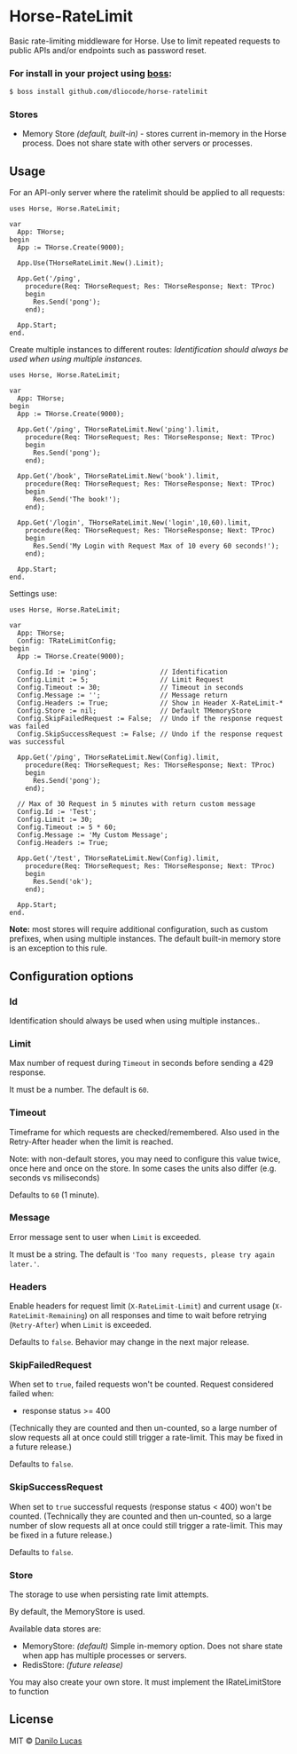 # Horse-RateLimit

Basic rate-limiting middleware for Horse. Use to limit repeated requests to public APIs and/or endpoints such as password reset.

### For install in your project using [boss](https://github.com/HashLoad/boss):
``` sh
$ boss install github.com/dliocode/horse-ratelimit
```

### Stores

- Memory Store _(default, built-in)_ - stores current in-memory in the Horse process. Does not share state with other servers or processes.

## Usage

For an API-only server where the ratelimit should be applied to all requests:

```delphi
uses Horse, Horse.RateLimit;
  
var
  App: THorse;
begin
  App := THorse.Create(9000);

  App.Use(THorseRateLimit.New().Limit);

  App.Get('/ping',    
    procedure(Req: THorseRequest; Res: THorseResponse; Next: TProc)
    begin
      Res.Send('pong');
    end);
    
  App.Start;
end.
```

Create multiple instances to different routes:
*Identification should always be used when using multiple instances.*

```delphi
uses Horse, Horse.RateLimit;
  
var
  App: THorse;
begin
  App := THorse.Create(9000);

  App.Get('/ping', THorseRateLimit.New('ping').limit,
    procedure(Req: THorseRequest; Res: THorseResponse; Next: TProc)
    begin
      Res.Send('pong');
    end);

  App.Get('/book', THorseRateLimit.New('book').limit, 
    procedure(Req: THorseRequest; Res: THorseResponse; Next: TProc)
    begin
      Res.Send('The book!');
    end);

  App.Get('/login', THorseRateLimit.New('login',10,60).limit,
    procedure(Req: THorseRequest; Res: THorseResponse; Next: TProc)
    begin
      Res.Send('My Login with Request Max of 10 every 60 seconds!');
    end);    

  App.Start;
end.
```

Settings use:

```delphi
uses Horse, Horse.RateLimit;
  
var
  App: THorse;
  Config: TRateLimitConfig;
begin
  App := THorse.Create(9000);

  Config.Id := 'ping';                // Identification
  Config.Limit := 5;                  // Limit Request
  Config.Timeout := 30;               // Timeout in seconds
  Config.Message := '';               // Message return
  Config.Headers := True;             // Show in Header X-RateLimit-*
  Config.Store := nil;                // Default TMemoryStore
  Config.SkipFailedRequest := False;  // Undo if the response request was failed
  Config.SkipSuccessRequest := False; // Undo if the response request was successful

  App.Get('/ping', THorseRateLimit.New(Config).limit,
    procedure(Req: THorseRequest; Res: THorseResponse; Next: TProc)
    begin
      Res.Send('pong');
    end);

  // Max of 30 Request in 5 minutes with return custom message
  Config.Id := 'Test';
  Config.Limit := 30;
  Config.Timeout := 5 * 60;
  Config.Message := 'My Custom Message';
  Config.Headers := True;

  App.Get('/test', THorseRateLimit.New(Config).limit,
    procedure(Req: THorseRequest; Res: THorseResponse; Next: TProc)
    begin
      Res.Send('ok');
    end);

  App.Start;
end.
```

**Note:** most stores will require additional configuration, such as custom prefixes, when using multiple instances. The default built-in memory store is an exception to this rule.

## Configuration options

### Id
 
Identification should always be used when using multiple instances..

### Limit

Max number of request during `Timeout` in seconds before sending a 429 response.

It must be a number. The default is `60`.

### Timeout

Timeframe for which requests are checked/remembered. Also used in the Retry-After header when the limit is reached.

Note: with non-default stores, you may need to configure this value twice, once here and once on the store. In some cases the units also differ (e.g. seconds vs miliseconds)

Defaults to `60` (1 minute).

### Message

Error message sent to user when `Limit` is exceeded.

It must be a string. The default is `'Too many requests, please try again later.'`.

### Headers

Enable headers for request limit (`X-RateLimit-Limit`) and current usage (`X-RateLimit-Remaining`) on all responses and time to wait before retrying (`Retry-After`) when `Limit` is exceeded.

Defaults to `false`. Behavior may change in the next major release.

### SkipFailedRequest

When set to `true`, failed requests won't be counted. Request considered failed when:

- response status >= 400

(Technically they are counted and then un-counted, so a large number of slow requests all at once could still trigger a rate-limit. This may be fixed in a future release.)

Defaults to `false`.

### SkipSuccessRequest

When set to `true` successful requests (response status < 400) won't be counted.
(Technically they are counted and then un-counted, so a large number of slow requests all at once could still trigger a rate-limit. This may be fixed in a future release.)

Defaults to `false`.

### Store

The storage to use when persisting rate limit attempts.

By default, the MemoryStore is used.

Available data stores are:

- MemoryStore: _(default)_ Simple in-memory option. Does not share state when app has multiple processes or servers.
- RedisStore: _(future release)_

You may also create your own store. It must implement the IRateLimitStore to function

## License

MIT © [Danilo Lucas](https://github.com/dliocode/)
